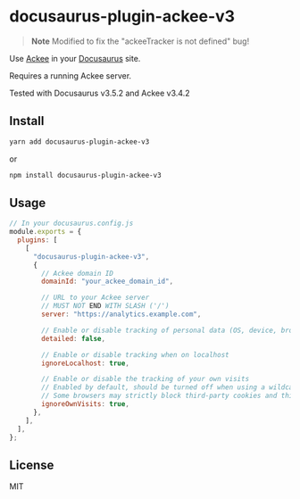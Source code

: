 # docusaurus-plugin-ackee-v3

> **Note**
> Modified to fix the "ackeeTracker is not defined" bug!

Use [Ackee](https://github.com/electerious/Ackee) in your [Docusaurus](https://github.com/facebook/docusaurus) site.

Requires a running Ackee server.

Tested with Docusaurus v3.5.2 and Ackee v3.4.2

## Install

```zsh
yarn add docusaurus-plugin-ackee-v3
```

or

```zsh
npm install docusaurus-plugin-ackee-v3
```

## Usage

```javascript
// In your docusaurus.config.js
module.exports = {
  plugins: [
    [
      "docusaurus-plugin-ackee-v3",
      {
        // Ackee domain ID
        domainId: "your_ackee_domain_id",

        // URL to your Ackee server
        // MUST NOT END WITH SLASH ('/')
        server: "https://analytics.example.com",

        // Enable or disable tracking of personal data (OS, device, browser, screen size, user language)
        detailed: false,

        // Enable or disable tracking when on localhost
        ignoreLocalhost: true,

        // Enable or disable the tracking of your own visits
        // Enabled by default, should be turned off when using a wildcard Access-Control-Allow-Origin header
        // Some browsers may strictly block third-party cookies and this option will have no impact in this situation
        ignoreOwnVisits: true,
      },
    ],
  ],
};
```

## License

MIT
